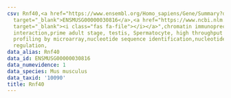 ```yaml
---
csv: Rnf40,<a href="https://www.ensembl.org/Homo_sapiens/Gene/Summary?db=core;g=ENSMUSG00000030816"
  target="_blank">ENSMUSG00000030816</a>,<a href="https://www.ncbi.nlm.nih.gov/pubmed/23834426"
  target="_blank"><i class="fas fa-file"></i></a>",chromatin immunoprecipitation assay,direct
  interaction,prime adult stage, testis, Spermatocyte, high throughput transcription
  profiling by microarray,nucleotide sequence identification,nucleotide sequence identification,transcriptional
  regulation,
data_alias: Rnf40
data_id: ENSMUSG00000030816
data_numevidence: 1
data_species: Mus musculus
data_taxid: '10090'
title: Rnf40
---
```

